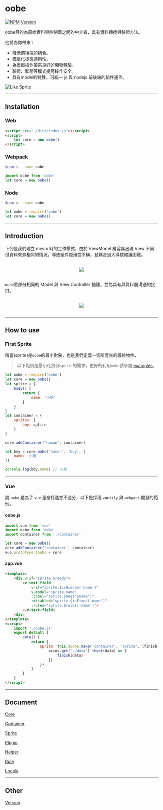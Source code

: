 # oobe

[![NPM Version][npm-image]][npm-url]

oobe目的為原始資料與控制器之間的中介者，具有資料轉換與驗證方法。

他將為你帶來：

* 降低前後端的耦合。
* 模組化提高通用性。
* 為表單操作帶來良好的開發體驗。
* 驗證、狀態等模式提高操作安全。
* 具有model的特性，可統一 js 與 nodejs 前後端的組件運作。

![Like Sprite][LinkSpriteImg]

---

## Installation

### Web

```html
<script src="./dist/index.js"></script>
<script>
    let core = new oobe()
</script>
```

### Webpack

```bash
$npm i --save oobe
```

```js
import oobe from 'oobe'
let core = new oobe()
```

### Node
```bash
$npm i --save oobe
```

```js
let oobe = require('oobe')
let core = new oobe()
```

---

## Introduction

下列是我們建立 mvvm 時的工作模式，由於 ViewModel 層容易出現 View 不同但資料來源相同的情況，導致組件複用性不構，且耦合過大導致維護困難。

<br>
<div style="text-align: center">
    <img src="https://softchef.github.io/oobe/assets/oobe1.png">
</div>
<br>

`oobe`將部分相同的 Model 與 View Controller 抽離，並為具有與資料層溝通的接口。

<br>
<div style="text-align: center">
    <img src="https://softchef.github.io/oobe/assets/oobe2.png">
</div>
<br>

---

## How to use

### First Sprite

精靈(sprite)是`oobe`的最小對象，也是我們定義一切所產生的最終物件。

> 以下範例是最小化實例`sprite`的需求，更好的利用`oobe`請參閱 [examples](https://github.com/SoftChef/oobe/tree/master/examples/)。

```js
let oobe = require('oobe')
let core = new oobe()
let sptire = {
    body() {
        return {
            name: '小明'
        }
    }
}
let container = {
    sprites: {
        boy: sptire
    }
}

core.addContainer('human', container)

let boy = core.make('human', 'boy', {
    name: '小強'
})

console.log(boy.name) // 小強
```

---

### Vue

說 `oobe` 是為了 `vue` 量身打造並不過分，以下是採用 `vuetify` 與 `webpack` 開發的範例。

#### oobe.js

```js
import vue from 'vue'
import oobe from 'oobe'
import container from './container'

let core = new oobe()
core.addContainer('container', container)
vue.prototype.$oobe = core
```

#### app.vue

```html
<template>
    <div v-if="sprite.$ready">
        <v-text-field
            v-if="sprite.$isHidden('name')"
            v-model="sprite.name"
            :label="sprite.$meg('$name')"
            :disabled="sprite.$isFixed('name')"
            :rules="sprite.$rules('name')">
        </v-text-field>
    <div>
</template>
<script>
    import './oobe.js'
    export default {
        data() {
            return {
                sprite: this.$oobe.make('container', 'sprite', (finish) => {
                    axios.get('./data').then((data) => {
                        finish(data)
                    })
                })
            }
        }
    }
</script>
```

---

## Document

[Core](https://softchef.github.io/oobe/document/document)

[Container](https://softchef.github.io/oobe/document/document)

[Sprite](https://softchef.github.io/oobe/document/document)

[Plugin](https://softchef.github.io/oobe/document/document)

[Helper](https://softchef.github.io/oobe/document/document)

[Rule](https://softchef.github.io/oobe/document/document)

[Locale](https://softchef.github.io/oobe/document/document)

---

## Other

[Version](https://softchef.github.io/oobe/version)

[LinkSpriteImg]: https://softchef.github.io/oobe/assets/like_sprite.jpg
[Flow]: https://softchef.github.io/oobe/document/flow.png
[npm-image]: https://img.shields.io/npm/v/oobe.svg
[npm-url]: https://npmjs.org/package/oobe
